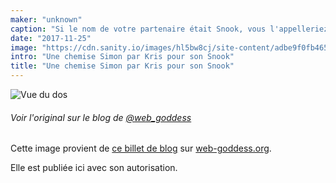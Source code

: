 ```yaml
---
maker: "unknown"
caption: "Si le nom de votre partenaire était Snook, vous l'appelleriez aussi snook."
date: "2017-11-25"
image: "https://cdn.sanity.io/images/hl5bw8cj/site-content/adbe9f0fb465866669913ed393d77c0ae48a59f7-2000x2667.jpg"
intro: "Une chemise Simon par Kris pour son Snook"
title: "Une chemise Simon par Kris pour son Snook"
---
```


![Vue du dos](https://posts.freesewing.org/uploads/simon_on_snook_high_back_405a53e578.jpg "Vue du dos")

<Note>

###### Voir l'original sur le blog de [@web_goddess](/users/web_goddess)
Cette image provient de [ce billet de blog](https://www.web-goddess.org/archive/18117) 
sur [web-goddess.org](https://www.web-goddess.org/).

Elle est publiée ici avec son autorisation.

</Note>
